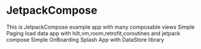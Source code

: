 # JetpackCompose
This is JetpackCompose example app with many composable views
Simple Paging load data app with hilt,vm,room,retrofit,coroutines and jetpack compose
Simple OnBoarding Splash App with DataStore library

